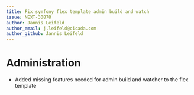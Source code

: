 ```yaml
---
title: Fix symfony flex template admin build and watch
issue: NEXT-30878
author: Jannis Leifeld
author_email: j.leifeld@cicada.com
author_github: Jannis Leifeld
---
```

# Administration
* Added missing features needed for admin build and watcher to the flex template
